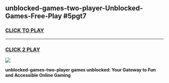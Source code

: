 
## unblocked-games-two-player-Unblocked-Games-Free-Play #5pgt7
<h3>
<a href="https://us.freeplayer.one?title=unblocked-games-two-player&ref=9M">CLICK TO PLAY</a></h3>
<hr>

<h3>
<a href="https://us.freeplayer.one?title=unblocked-games-two-player&ref=9M">CLICK 2 PLAY</a>
  
</h3>

<a href="https://us.freeplayer.one?title=unblocked-games-two-player&ref=9M"><img src="https://clearcache.store/games.png"></a>


**unblocked-games-two-player games unblocked: Your Gateway to Fun and Accessible Online Gaming**
